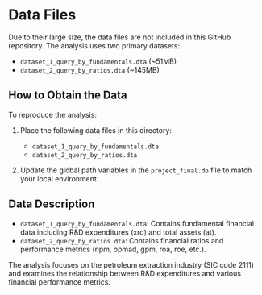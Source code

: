 # Data Files

Due to their large size, the data files are not included in this GitHub repository. The analysis uses two primary datasets:

- `dataset_1_query_by_fundamentals.dta` (~51MB)
- `dataset_2_query_by_ratios.dta` (~145MB)

## How to Obtain the Data

To reproduce the analysis:

1. Place the following data files in this directory:
   - `dataset_1_query_by_fundamentals.dta`
   - `dataset_2_query_by_ratios.dta`

2. Update the global path variables in the `project_final.do` file to match your local environment.

## Data Description

- `dataset_1_query_by_fundamentals.dta`: Contains fundamental financial data including R&D expenditures (xrd) and total assets (at).
- `dataset_2_query_by_ratios.dta`: Contains financial ratios and performance metrics (npm, opmad, gpm, roa, roe, etc.).

The analysis focuses on the petroleum extraction industry (SIC code 2111) and examines the relationship between R&D expenditures and various financial performance metrics.
